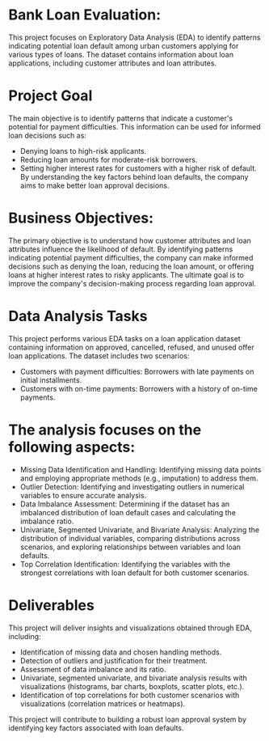 # Bank Loan Evaluation:
This project focuses on Exploratory Data Analysis (EDA) to identify patterns indicating potential loan default among urban customers applying for various types of loans. The dataset contains information about loan applications, including customer attributes and loan attributes.

# Project Goal
The main objective is to identify patterns that indicate a customer's potential for payment difficulties. This information can be used for informed loan decisions such as:
- Denying loans to high-risk applicants.
- Reducing loan amounts for moderate-risk borrowers.
- Setting higher interest rates for customers with a higher risk of default.
By understanding the key factors behind loan defaults, the company aims to make better loan approval decisions.

# Business Objectives:
The primary objective is to understand how customer attributes and loan attributes influence the likelihood of default. By identifying patterns indicating potential payment difficulties, the company can make informed decisions such as denying the loan, reducing the loan amount, or offering loans at higher interest rates to risky applicants. The ultimate goal is to improve the company's decision-making process regarding loan approval.

# Data Analysis Tasks
This project performs various EDA tasks on a loan application dataset containing information on approved, cancelled, refused, and unused offer loan applications. The dataset includes two scenarios:
- Customers with payment difficulties: Borrowers with late payments on initial installments.
- Customers with on-time payments: Borrowers with a history of on-time payments.

# The analysis focuses on the following aspects:
- Missing Data Identification and Handling: Identifying missing data points and employing appropriate methods (e.g., imputation) to address them.
- Outlier Detection: Identifying and investigating outliers in numerical variables to ensure accurate analysis.
- Data Imbalance Assessment: Determining if the dataset has an imbalanced distribution of loan default cases and calculating the imbalance ratio.
- Univariate, Segmented Univariate, and Bivariate Analysis: Analyzing the distribution of individual variables, comparing distributions across scenarios, and exploring relationships between variables and loan defaults.
- Top Correlation Identification: Identifying the variables with the strongest correlations with loan default for both customer scenarios.

# Deliverables
This project will deliver insights and visualizations obtained through EDA, including:
- Identification of missing data and chosen handling methods.
- Detection of outliers and justification for their treatment.
- Assessment of data imbalance and its ratio.
- Univariate, segmented univariate, and bivariate analysis results with visualizations (histograms, bar charts, boxplots, scatter plots, etc.).
- Identification of top correlations for both customer scenarios with visualizations (correlation matrices or heatmaps).

This project will contribute to building a robust loan approval system by identifying key factors associated with loan defaults.
